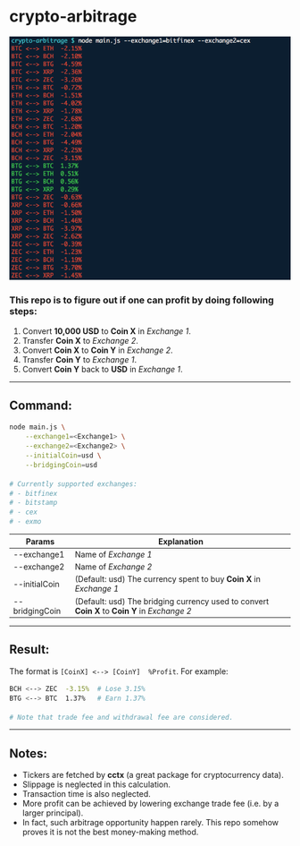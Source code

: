 # crypto-arbitrage

![Demo](demo.png)

### This repo is to figure out if one can profit by doing following steps:
1. Convert **10,000 USD** to **Coin X** in *Exchange 1*.
2. Transfer **Coin X** to *Exchange 2*.
3. Convert **Coin X** to **Coin Y** in *Exchange 2*.
4. Transfer **Coin Y** to *Exchange 1*.
5. Convert **Coin Y** back to **USD** in *Exchange 1*.


---
## Command:
```sh
node main.js \
    --exchange1=<Exchange1> \
    --exchange2=<Exchange2> \
    --initialCoin=usd \
    --bridgingCoin=usd

# Currently supported exchanges:
# - bitfinex
# - bitstamp
# - cex
# - exmo
```

| Params | Explanation |
|---|---|
| --exchange1 | Name of *Exchange 1* |
| --exchange2 | Name of *Exchange 2* |
| --initialCoin | (Default: usd) The currency spent to buy **Coin X** in *Exchange 1* |
| --bridgingCoin | (Default: usd) The bridging currency used to convert **Coin X** to **Coin Y** in *Exchange 2* |


---
## Result:
The format is `[CoinX] <--> [CoinY]  %Profit`. For example:
```sh
BCH <--> ZEC  -3.15%  # Lose 3.15%
BTG <--> BTC  1.37%   # Earn 1.37%

# Note that trade fee and withdrawal fee are considered.
```



---
## Notes:
* Tickers are fetched by **cctx** (a great package for cryptocurrency data).
* Slippage is neglected in this calculation.
* Transaction time is also neglected.
* More profit can be achieved by lowering exchange trade fee (i.e. by a larger principal).
* In fact, such arbitrage opportunity happen rarely. This repo somehow proves it is not the best money-making method.
